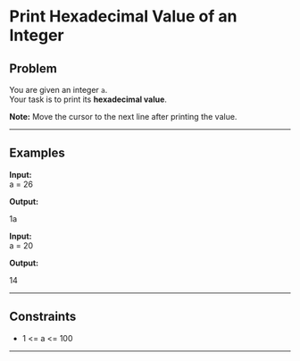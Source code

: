 # Print Hexadecimal Value of an Integer

## Problem
You are given an integer `a`.  
Your task is to print its **hexadecimal value**.

**Note:** Move the cursor to the next line after printing the value.

---

## Examples

**Input:**  
a = 26  

**Output:**  

1a


**Input:**  
a = 20  

**Output:**  

14


---

## Constraints
- 1 <= a <= 100  

---
